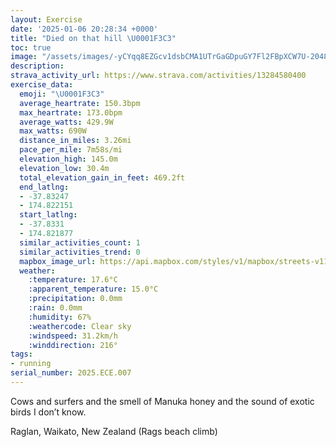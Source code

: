 ```yaml
---
layout: Exercise
date: '2025-01-06 20:28:34 +0000'
title: "Died on that hill \U0001F3C3"
toc: true
image: "/assets/images/-yCYqq8EZGcv1dsbCMA1UTrGaGDpuGY7Fl2FBpXCW7U-2048x1536.jpg.jpeg"
description:
strava_activity_url: https://www.strava.com/activities/13284580400
exercise_data:
  emoji: "\U0001F3C3"
  average_heartrate: 150.3bpm
  max_heartrate: 173.0bpm
  average_watts: 429.9W
  max_watts: 690W
  distance_in_miles: 3.26mi
  pace_per_mile: 7m58s/mi
  elevation_high: 145.0m
  elevation_low: 30.4m
  total_elevation_gain_in_feet: 469.2ft
  end_latlng:
  - -37.83247
  - 174.822151
  start_latlng:
  - -37.8331
  - 174.821877
  similar_activities_count: 1
  similar_activities_trend: 0
  mapbox_image_url: https://api.mapbox.com/styles/v1/mapbox/streets-v11/static/path-5+787af2-1.0(%7Cc%7CeFw%7D_j%60%40OICWIBG%3F%5BOyCqBuCaByByAw%40o%40%7D%40i%40cAs%40sAiAa%40SSG%5BO%7BDsC%7DB%7BAOMSYWq%40m%40gC%5BcAMy%40Sw%40e%40iA%5Do%40Y%5DuBoBc%40i%40_%40_%40a%40_%40aAk%40i%40c%40wA%7BAs%40%7D%40%5Bg%40_%40_Am%40aC%5DkAe%40qA%5D%7B%40y%40aCWk%40qAaE%7B%40%7DBe%40e%40wBcBo%40k%40aAq%40KAKFQPOZSb%40G%5EIL%7DBzBa%40XQVGT%3Fv%40%60%40xDHdB%40tAFp%40Jl%40%60%40x%40Nd%40BRG%60%40K%5EYp%40GVWMf%40a%40N%5DNg%40Ba%40Ic%40m%40uAI%5DKaEWeDOiA%3FYTm%40b%40m%40rBeBZ%5Dd%40kANIRCLFpAlAlCrB%5Eb%40x%40~BlA%7CCrDtKl%40zBf%40nAZd%40fCrCXVt%40%60%40j%40b%40bAbA%5Cd%40bB%7CA%5C%60%40n%40vA%5EhAPZ%60%40xAn%40lCJZT%60%40j%40h%40zBtAd%40%5CVNz%40n%40v%40f%40d%40%5EVNhAx%40dAj%40hAx%40PN%60DtB%60CvAjCfB),pin-s-s+e5b22e(174.8222,-37.83247),pin-s-f+89ae00(174.82258000000002,-37.83188999999999)/auto/800x800?access_token=pk.eyJ1Ijoiam9zaGJlY2ttYW4iLCJhIjoiY205eWR2aDd1MWZ6djJrbXc4a3M0bWZleiJ9.XiG9OWkNcZk2QzjJbxLB4A
  weather:
    :temperature: 17.6°C
    :apparent_temperature: 15.0°C
    :precipitation: 0.0mm
    :rain: 0.0mm
    :humidity: 67%
    :weathercode: Clear sky
    :windspeed: 31.2km/h
    :winddirection: 216°
tags:
- running
serial_number: 2025.ECE.007
---
```

Cows and surfers and the smell of Manuka honey and the sound of exotic birds I don’t know.

Raglan, Waikato, New Zealand (Rags beach climb)
